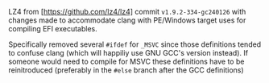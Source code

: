 LZ4 from [https://github.com/lz4/lz4] commit `v1.9.2-334-gc240126` with
changes made to accommodate clang with PE/Windows target uses for compiling
EFI executables.

Specifically removed several `#ifdef` for `_MSVC` since those definitions
tended to confuse clang (which will happiliy use GNU GCC's version instead).
If someone would need to compile for MSVC these definitions have to be
reinitroduced (preferably in the `#else` branch after the GCC definitions)
